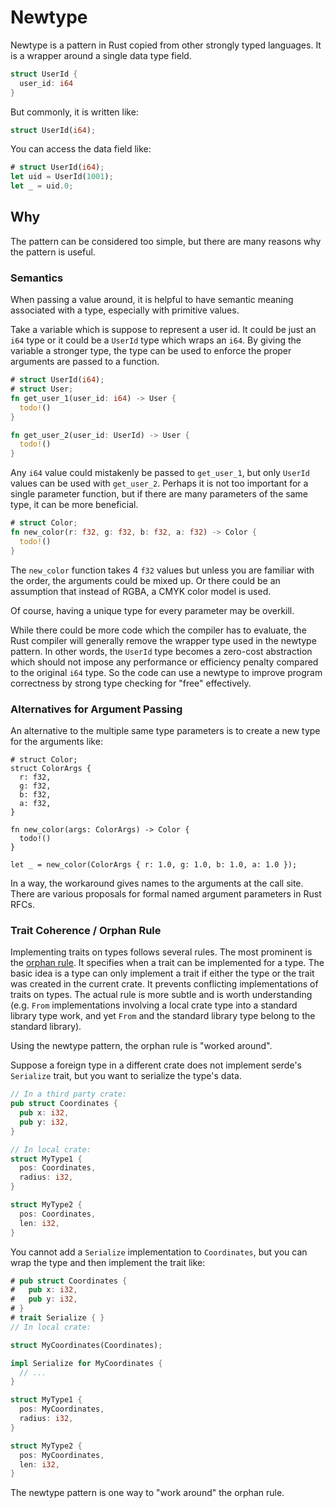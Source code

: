 # Newtype

Newtype is a pattern in Rust copied from other strongly typed languages. It is
a wrapper around a single data type field.

```rust
struct UserId {
  user_id: i64
}
```

But commonly, it is written like:

```rust
struct UserId(i64);
```

You can access the data field like:

```rust
# struct UserId(i64);
let uid = UserId(1001);
let _ = uid.0;
```

## Why

The pattern can be considered too simple, but there are many reasons why the
pattern is useful.

### Semantics

When passing a value around, it is helpful to have semantic meaning
associated with a type, especially with primitive values.

Take a variable which is suppose to represent a user id. It could be just an
`i64` type or it could be a `UserId` type which wraps an `i64`. By giving the
variable a stronger type, the type can be used to enforce the proper arguments
are passed to a function.

```rust
# struct UserId(i64);
# struct User;
fn get_user_1(user_id: i64) -> User {
  todo!()
}

fn get_user_2(user_id: UserId) -> User {
  todo!()
}
```

Any `i64` value could mistakenly be passed to `get_user_1`, but only `UserId`
values can be used with `get_user_2`. Perhaps it is not too important for a
single parameter function, but if there are many parameters of the same type, it
can be more beneficial.

```rust
# struct Color;
fn new_color(r: f32, g: f32, b: f32, a: f32) -> Color {
  todo!()
}
```

The `new_color` function takes 4 `f32` values but unless you are familiar with
the order, the arguments could be mixed up. Or there could be an assumption that
instead of RGBA, a CMYK color model is used.

Of course, having a unique type for every parameter may be overkill.

While there could be more code which the compiler has to evaluate, the Rust
compiler will generally remove the wrapper type used in the newtype pattern. In
other words, the `UserId` type becomes a zero-cost abstraction which should not
impose any performance or efficiency penalty compared to the original `i64`
type. So the code can use a newtype to improve program correctness by strong
type checking for "free" effectively.

### Alternatives for Argument Passing

An alternative to the multiple same type parameters is to create a new type for
the arguments like:

```rust,no_run
# struct Color;
struct ColorArgs {
  r: f32,
  g: f32,
  b: f32,
  a: f32,
}

fn new_color(args: ColorArgs) -> Color {
  todo!()
}

let _ = new_color(ColorArgs { r: 1.0, g: 1.0, b: 1.0, a: 1.0 });
```

In a way, the workaround gives names to the arguments at the call site. There
are various proposals for formal named argument parameters in Rust RFCs.

### Trait Coherence / Orphan Rule

Implementing traits on types follows several rules. The most prominent is the
[orphan rule][reference_orphan_rule]. It specifies when a trait can be
implemented for a type. The basic idea is a type can only implement a trait if
either the type or the trait was created in the current crate. It prevents
conflicting implementations of traits on types. The actual rule is more subtle
and is worth understanding (e.g. `From` implementations involving a local crate
type into a standard library type work, and yet `From` and the standard library
type belong to the standard library).

Using the newtype pattern, the orphan rule is "worked around".

Suppose a foreign type in a different crate does not implement serde's
`Serialize` trait, but you want to serialize the type's data.

```rust
// In a third party crate:
pub struct Coordinates {
  pub x: i32,
  pub y: i32,
}

// In local crate:
struct MyType1 {
  pos: Coordinates,
  radius: i32,
}

struct MyType2 {
  pos: Coordinates,
  len: i32,
}
```

You cannot add a `Serialize` implementation to `Coordinates`, but you can wrap
the type and then implement the trait like:

```rust
# pub struct Coordinates {
#   pub x: i32,
#   pub y: i32,
# }
# trait Serialize { }
// In local crate:

struct MyCoordinates(Coordinates);

impl Serialize for MyCoordinates {
  // ...
}

struct MyType1 {
  pos: MyCoordinates,
  radius: i32,
}

struct MyType2 {
  pos: MyCoordinates,
  len: i32,
}
```

The newtype pattern is one way to "work around" the orphan rule.

[reference_orphan_rule]: https://doc.rust-lang.org/reference/items/implementations.html#orphan-rules
